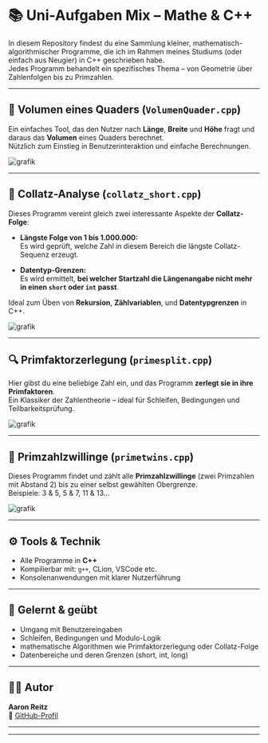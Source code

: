 # 📚 Uni-Aufgaben Mix – Mathe & C++

In diesem Repository findest du eine Sammlung kleiner, mathematisch-algorithmischer Programme, die ich im Rahmen meines Studiums (oder einfach aus Neugier) in C++ geschrieben habe.  
Jedes Programm behandelt ein spezifisches Thema – von Geometrie über Zahlenfolgen bis zu Primzahlen.

---

## 🧮 Volumen eines Quaders (`VolumenQuader.cpp`)

Ein einfaches Tool, das den Nutzer nach **Länge**, **Breite** und **Höhe** fragt und daraus das **Volumen** eines Quaders berechnet.  
Nützlich zum Einstieg in Benutzerinteraktion und einfache Berechnungen.

![grafik](https://github.com/user-attachments/assets/9a08d484-741c-4a26-9f06-ace00403222c)


---

## 🔁 Collatz-Analyse (`collatz_short.cpp`)

Dieses Programm vereint gleich zwei interessante Aspekte der **Collatz-Folge**:

- **Längste Folge von 1 bis 1.000.000:**  
  Es wird geprüft, welche Zahl in diesem Bereich die längste Collatz-Sequenz erzeugt.
  
- **Datentyp-Grenzen:**  
  Es wird ermittelt, **bei welcher Startzahl die Längenangabe nicht mehr in einen `short` oder `int` passt**.

Ideal zum Üben von **Rekursion**, **Zählvariablen**, und **Datentypgrenzen** in C++.

![grafik](https://github.com/user-attachments/assets/3c6ae843-f866-47c3-bdc9-49b50af63e85)


---

## 🔍 Primfaktorzerlegung (`primesplit.cpp`)

Hier gibst du eine beliebige Zahl ein, und das Programm **zerlegt sie in ihre Primfaktoren**.  
Ein Klassiker der Zahlentheorie – ideal für Schleifen, Bedingungen und Teilbarkeitsprüfung.

![grafik](https://github.com/user-attachments/assets/d1d3079f-906e-4f9a-bc16-65f1e8348965)


---

## 🧪 Primzahlzwillinge (`primetwins.cpp`)

Dieses Programm findet und zählt alle **Primzahlzwillinge** (zwei Primzahlen mit Abstand 2) bis zu einer selbst gewählten Obergrenze.  
Beispiele: 3 & 5, 5 & 7, 11 & 13...

![grafik](https://github.com/user-attachments/assets/9c759f53-9c38-4576-a1e7-12f7c9ef2efb)


---

## ⚙️ Tools & Technik

- Alle Programme in **C++**
- Kompilierbar mit: `g++`, CLion, VSCode etc.
- Konsolenanwendungen mit klarer Nutzerführung

---

## 🧠 Gelernt & geübt

- Umgang mit Benutzereingaben
- Schleifen, Bedingungen und Modulo-Logik
- mathematische Algorithmen wie Primfaktorzerlegung oder Collatz-Folge
- Datenbereiche und deren Grenzen (short, int, long)

---

## 👨‍💻 Autor

**Aaron Reitz**  
🔗 [GitHub-Profil](https://github.com/Aaronreitz)

---

---
